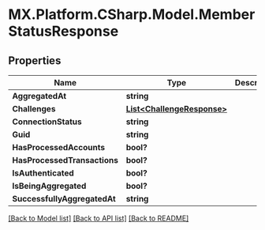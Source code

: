 # MX.Platform.CSharp.Model.MemberStatusResponse

## Properties

Name | Type | Description | Notes
------------ | ------------- | ------------- | -------------
**AggregatedAt** | **string** |  | [optional] 
**Challenges** | [**List&lt;ChallengeResponse&gt;**](ChallengeResponse.md) |  | [optional] 
**ConnectionStatus** | **string** |  | [optional] 
**Guid** | **string** |  | [optional] 
**HasProcessedAccounts** | **bool?** |  | [optional] 
**HasProcessedTransactions** | **bool?** |  | [optional] 
**IsAuthenticated** | **bool?** |  | [optional] 
**IsBeingAggregated** | **bool?** |  | [optional] 
**SuccessfullyAggregatedAt** | **string** |  | [optional] 

[[Back to Model list]](../README.md#documentation-for-models) [[Back to API list]](../README.md#documentation-for-api-endpoints) [[Back to README]](../README.md)

